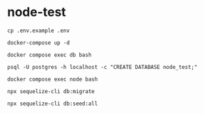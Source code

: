 # node-test


```cp .env.example .env```

```docker-compose up -d```



```docker compose exec db bash```

```psql -U postgres -h localhost -c "CREATE DATABASE node_test;"```


```docker compose exec node bash```

```npx sequelize-cli db:migrate```

```npx sequelize-cli db:seed:all```

